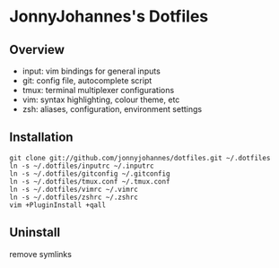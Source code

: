 JonnyJohannes's Dotfiles
========================
  
Overview
--------

  - input: vim bindings for general inputs
  - git: config file, autocomplete script
  - tmux: terminal multiplexer configurations
  - vim: syntax highlighting, colour theme, etc
  - zsh: aliases, configuration, environment settings

Installation
------------
    
    git clone git://github.com/jonnyjohannes/dotfiles.git ~/.dotfiles
    ln -s ~/.dotfiles/inputrc ~/.inputrc
    ln -s ~/.dotfiles/gitconfig ~/.gitconfig
    ln -s ~/.dotfiles/tmux.conf ~/.tmux.conf
    ln -s ~/.dotfiles/vimrc ~/.vimrc
    ln -s ~/.dotfiles/zshrc ~/.zshrc
    vim +PluginInstall +qall

Uninstall
---------

  remove symlinks 

